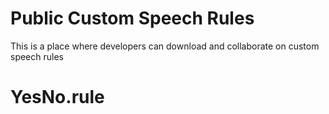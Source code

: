 # Public Custom Speech Rules

This is a place where developers can download and collaborate on custom speech rules

# YesNo.rule
